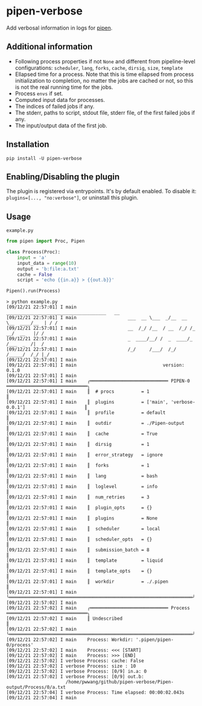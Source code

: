 # pipen-verbose

Add verbosal information in logs for [pipen][1].

## Additional information

- Following process properties if not `None` and different from pipeline-level configurations: `scheduler`, `lang`, `forks`, `cache`, `dirsig`, `size`, `template`
- Ellapsed time for a process. Note that this is time ellapsed from process initialization to completion, no matter the jobs are cached or not, so this is not the real running time for the jobs.
- Process `envs` if set.
- Computed input data for processes.
- The indices of failed jobs if any.
- The stderr, paths to script, stdout file, stderr file, of the first failed jobs if any.
- The input/output data of the first job.

## Installation

```
pip install -U pipen-verbose
```

## Enabling/Disabling the plugin

The plugin is registered via entrypoints. It's by default enabled. To disable it:
`plugins=[..., "no:verbose"]`, or uninstall this plugin.

## Usage

`example.py`
```python
from pipen import Proc, Pipen

class Process(Proc):
    input = 'a'
    input_data = range(10)
    output = 'b:file:a.txt'
    cache = False
    script = 'echo {{in.a}} > {{out.b}}'

Pipen().run(Process)
```

```
> python example.py
[09/12/21 22:57:01] I main                   _____________________________________   __
[09/12/21 22:57:01] I main                   ___  __ \___  _/__  __ \__  ____/__  | / /
[09/12/21 22:57:01] I main                   __  /_/ /__  / __  /_/ /_  __/  __   |/ /
[09/12/21 22:57:01] I main                   _  ____/__/ /  _  ____/_  /___  _  /|  /
[09/12/21 22:57:01] I main                   /_/     /___/  /_/     /_____/  /_/ |_/
[09/12/21 22:57:01] I main
[09/12/21 22:57:01] I main                                version: 0.1.0
[09/12/21 22:57:01] I main
[09/12/21 22:57:01] I main    ╭═════════════════════════════ PIPEN-0 ══════════════════════════════╮
[09/12/21 22:57:01] I main    ║  # procs          = 1                                              ║
[09/12/21 22:57:01] I main    ║  plugins          = ['main', 'verbose-0.0.1']                      ║
[09/12/21 22:57:01] I main    ║  profile          = default                                        ║
[09/12/21 22:57:01] I main    ║  outdir           = ./Pipen-output                                 ║
[09/12/21 22:57:01] I main    ║  cache            = True                                           ║
[09/12/21 22:57:01] I main    ║  dirsig           = 1                                              ║
[09/12/21 22:57:01] I main    ║  error_strategy   = ignore                                         ║
[09/12/21 22:57:01] I main    ║  forks            = 1                                              ║
[09/12/21 22:57:01] I main    ║  lang             = bash                                           ║
[09/12/21 22:57:01] I main    ║  loglevel         = info                                           ║
[09/12/21 22:57:01] I main    ║  num_retries      = 3                                              ║
[09/12/21 22:57:01] I main    ║  plugin_opts      = {}                                             ║
[09/12/21 22:57:01] I main    ║  plugins          = None                                           ║
[09/12/21 22:57:01] I main    ║  scheduler        = local                                          ║
[09/12/21 22:57:01] I main    ║  scheduler_opts   = {}                                             ║
[09/12/21 22:57:01] I main    ║  submission_batch = 8                                              ║
[09/12/21 22:57:01] I main    ║  template         = liquid                                         ║
[09/12/21 22:57:01] I main    ║  template_opts    = {}                                             ║
[09/12/21 22:57:01] I main    ║  workdir          = ./.pipen                                       ║
[09/12/21 22:57:01] I main    ╰════════════════════════════════════════════════════════════════════╯
[09/12/21 22:57:02] I main
[09/12/21 22:57:02] I main    ╭═════════════════════════════ Process ══════════════════════════════╮
[09/12/21 22:57:02] I main    ║ Undescribed                                                        ║
[09/12/21 22:57:02] I main    ╰════════════════════════════════════════════════════════════════════╯
[09/12/21 22:57:02] I main    Process: Workdir: '.pipen/pipen-0/process'
[09/12/21 22:57:02] I main    Process: <<< [START]
[09/12/21 22:57:02] I main    Process: >>> [END]
[09/12/21 22:57:02] I verbose Process: cache: False
[09/12/21 22:57:02] I verbose Process: size : 10
[09/12/21 22:57:02] I verbose Process: [0/9] in.a: 0
[09/12/21 22:57:02] I verbose Process: [0/9] out.b:
                      /home/pwwang/github/pipen-verbose/Pipen-output/Process/0/a.txt
[09/12/21 22:57:04] I verbose Process: Time elapsed: 00:00:02.043s
[09/12/21 22:57:04] I main
```

[1]: https://github.com/pwwang/pipen
